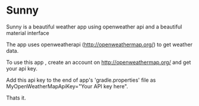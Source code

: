 # Sunny
Sunny is a beautiful weather app using openweather api and a beautiful material interface


The app uses openweatherapi (http://openweathermap.org/) to get weather data.

To use this app , create an account on http://openweathermap.org/  and get your api key.

Add this api key to the end of app's 'gradle.properties' file
as   MyOpenWeatherMapApiKey="Your API key here".

Thats it.
